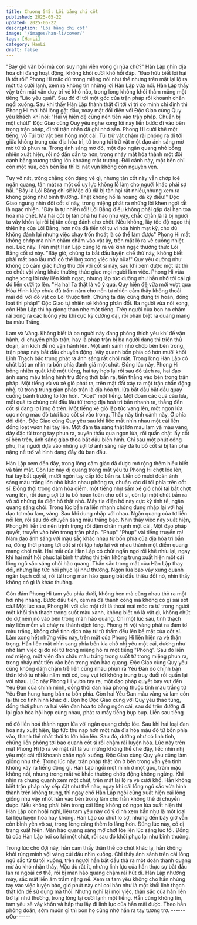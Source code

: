 ```yaml
---
title: Chương 545: Lôi bằng chi cốt
published: 2025-05-22
updated: 2025-05-22
description: 'Lôi bằng chi cốt'
image: '/images/han-li/cover/'
tags: [HanLi]
category: HanLi
draft: false
---
```


"Bây giờ vãn bối mà còn suy nghĩ viễn vông gì nữa chứ?" Hàn
Lập nhìn địa hỏa chi đang hoạt động, không khỏi cười khổ hồi
đáp.
"Đạo hữu biết lợi hại là tốt rồi" Phong Hi mặc dù trong miệng nói
như thế nhưng trên mặt lại lộ ra một tia cười lạnh, xem ra không
tin những lời Hàn Lập vừa nói.
Hàn Lập thấy vậy trên mặt vẫn duy trì vẻ khổ não, trong lòng
không khỏi thầm mắng một tiếng "Lão yêu quái".
Sau đó đi tới một góc của trận pháp rồi khoanh chân ngồi xuống.
Sau khi thấy Hàn Lập thành thật đi tới vị trí do mình chỉ định thì
Phong Hi mới hài lòng gật đầu, xoay mặt đối diện với Độc Giao
cùng Quy yêu khách khí nói:
"Hai vị hiền đệ cũng nên tiến vào trận pháp. Chuẩn bị một chút!"
Độc Giao cùng Quy yêu nghe xong lời này liền bước đi vào bên
trong trận pháp, đi tới trận nhãn đã ghi nhớ sẵn.
Phong Hi cười khẽ một tiếng, vỗ Túi trữ vật bên hông một cái.
Túi trữ vật chậm rãi phóng ra đi tới giữa không trung của địa hỏa
trì, từ trong túi trữ vật một đạo ánh sáng mờ mờ từ từ phun ra.
Trong ánh sáng mờ đó, một đạo ngân quang nhỏ bỗng nhiên xuất
hiện, rồi nó dần dần to hơn, trong nháy mắt hóa thành một đôi
cánh bằng xương trắng lớn khoảng một trượng.
Đôi cánh này, một bên chỉ còn một nửa, còn bên kia thì bị nát vụn
không còn nguyên vẹn.

Tuy vỡ nát, trông chẳng còn dáng vẻ gì, nhưng tàn cốt này vẫn
chớp loé ngân quang, tản mát ra một cổ uy lực khổng lồ làm cho
người khác phải sợ hãi.
"Đây là Lôi Bằng chi sí! Mặc dù đã bị tàn hại rất nhiều,nhưng xem
ra không giống như bình thường. Thật không hổ là hoang dã kỳ
điểu!" Độc Giao ngưng nhìn đôi cốt sí này, trong miệng phát ra
những lời khen ngợi rất là ngạc nhiên.
"Đây là tự nhiên rồi! Lôi Bằng điểu không phải gặp đại hạn tọa
hóa mà chết. Mà hài cốt bị tàn phá hư hao như vậy, chắc chắn là
là bị người ta vây khốn lại rồi bị tấn công đánh cho chết. Nếu
không, lấy tốc độ ngạo thị thiên hạ của Lôi Bằng, hơn nữa đã tiến
tới tu vi hóa hình mạt kỳ, cho dù không đánh lại nhưng việc chạy
trốn thoát là có thể làm được" Phong Hi mắt không chớp mà nhìn
chằm chằm vào vật ấy, trên mặt lộ ra vẻ cuồng nhiệt nói.
Lúc này. Trên mặt Hàn Lập cũng lộ ra vẻ kinh ngạc thưởng thức
Lôi Bằng cốt sí này.
"Bây giờ, chúng ta bắt đầu luyện chế thứ này, không biết phải mất
bao lâu mới có thể làm xong việc này nữa!" Quy yêu dường như
không có cảm giác hứng thú đối với cốt sí này, sau khi xem được
một lát thì có chút vội vàng khác thường thúc giục mọi người làm
việc.
Phong Hi vừa nghe xong lời này liền kinh ngạc, nhưng lập tức
dường như hắn nhớ tới cái gì đó liền cười to lên.
"Ha ha! Ta thật là vô ý quá. Quy hiền đệ vừa mới vượt qua Hóa
Hình kiếp chưa đủ trăm năm cho nên tự nhiên cảm thấy không
thoải mái đối với đồ vật có Lôi thuộc tính. Chúng ta đây cũng
đừng trì hoãn, đồng loạt thi pháp!"
Độc Giao tự nhiên sẽ không phản đối.
Ba người vừa nói xong, còn Hàn Lập thì hạ giọng than nhẹ một
tiếng. Trên người của bọn họ chậm rãi xông ra các luồng yêu khí
cực kỳ cường đại, rồi phân biệt ra quang mang ba màu Trắng,

Lam và Vàng.
Không biết là ba người này đang phóng thích yêu khí để vận
hành, di chuyển pháp trận, hay là pháp trận bị ba người đang thi
triển thủ đoạn, ám kích để nó vận hành lên.
Một ánh sánh nhỏ chớp bên bên trong, trận pháp này bắt đầu
chuyển động. Vây quanh bốn phía có hơn mười khối Linh Thạch
bậc trung phát ra ánh sáng rất chói mắt.
Trong lòng Hàn Lập có chút bất an nhìn ra bốn phía đánh giá một
chút.
Đúng lúc này, Phong Hi bỗng nhiên quát khẽ một tiếng, hai tay
hợp lại rồi sau đó tách ra, hai đạo ánh sáng màu trắng hình trụ
đồng thời bắn ra, tiến thẳng vào bên trong trận pháp.
Một tiếng vù vù xé gió phát ra, trên mặt đất xảy ra một trận chấn
động nhỏ, từ trong trung gian pháp trận là địa hỏa trì, lửa bắt đầu
bắt đầu quay cuồng bành trướng to lớn hơn.
"Xoẹt" một tiếng.
Một đoàn các quả cầu lửa, mỗi quả to chừng cái đầu lâu từ trong
địa hoả trì bắn nhanh ra, thẳng đến cốt sí đang lơ lửng ở trên.
Một tiếng xé gió lập tức vang lên, một ngọn lửa cực nóng màu đỏ
tươi bao cốt sí vào trong.
Thấy này tình cảnh này, Ở phía đối diện, Độc Giao cùng Quy yêu
sau khi liếc mắt nhìn nhau một cái liền đồng loạt vươn hai tay lên.
Một đám tia sáng thật lớn màu lam và màu vàng, dày đặc từ trong
tay phun ra, xuyên thấu qua ngọn lửa, rồi quấn chặt lấy cốt sí bên
trên, ánh sáng giao thoa bắt đầu biến hình.
Chỉ sau một phút công phu, hai người dựa vào những sợi tơ ánh
sáng này đã tu bổ cốt sí bị tàn phá nặng nề trở về hình dạng đầy
đủ ban đầu.

Hàn Lập xem đến đây, trong lòng cảm giác đã được mở rộng
thêm hiểu biết và tầm mắt.
Còn lúc này dị quang trong mắt yêu tu Phong Hi chợt lóe lên, hai
tay bắt quyết, mười ngón tay cấp tốc bắn ra.
Liền có mười đoàn ánh sáng màu trắng lớn nhỏ khác nhau phóng
ra, chuẩn xác đi tới phía trên cốt sí. Đồng thời trong đám hỏa
diễm, một tiếng như sấm xé gió chói tai bất chợt vang lên, rồi
dùng sợi tơ tu bổ hoàn toàn cho cốt sí, còn lại một chút bắn ra vô
số những tia điện hồ thật nhỏ.
Mấy tia điện hồ này cực kỳ tinh tế, ngân quang sáng chói. Trong
lúc bắn ra liền nhanh chóng dung nhập lại với hai đạo tơ màu
lam, vàng.
Sau khi dung nhập với nhau. Ngân quang của tơ liền nổi lên, rồi
sau đó chuyển sang màu trắng bạc.
Nhìn thấy việc này xuất hiện, Phong Hi liền trở nên trịnh trọng rồi
dậm chân mạnh một cái.
Một đạo pháp quyết, truyền vào bên trong trận pháp.
"Phụp" "Phụp" vài tiếng truyền ra!
Năm đạo ánh sáng với màu sắc khác nhau từ bốn phía của địa
hỏa trì bắn ra, đồng thời phóng tới cốt sí rồi tập hợp lại với nhau
thành một điểm quang mang chói mắt.
Hai mắt của Hàn Lập có chút ngẩn ngơ rồi khẽ nhíu lại, ngay khi
hai mắt hồi phục lại bình thường thì trên không trung xuất hiện
một cái lồng ngũ sắc sáng chói hào quang.
Thần sắc trong mắt của Hàn Lập thay đổi, nhưng lập tức hồi phục
lại như thường.
Ngọn lửa bao vây xung quanh ngân bạch cốt sí, rồi từ trong màn
hào quang bắt đầu thiêu đốt nó, nhìn thấy không có gì là khác
thường.

Còn đám Phong Hi tam yêu phía dưới, không hẹn mà cùng nhau
thở ra một hơi nhẹ nhàng.
Bước đầu tiên, xem ra đã thành công mà không có gì sai sót cả.!
Một lúc sau, Phong Hi với sắc mặt rất là thoải mái móc ra từ trong
người một khối tinh thạch trong suốt màu xanh, không biết nó là
vật gì, không chút do dự ném nó vào bên trong màn hào quang.
Chỉ một lúc sau, tinh thạch này liền mềm và chảy ra thành dịch
lỏng.
Phong Hi vội vàng phát ra đám tơ màu trắng, khống chế tinh dịch
này từ từ thấm đều lên bề mặt của cốt sí.
Làm xong hết những việc này, trên mặt của Phong Hi liền hiện ra
vẻ thận trọng.
Hắn liếc mắt nhìn sang phía bên kia chỗ nhị yêu một cái, dường
như nhờ làm việc gì đó rồi từ trong miệng hô ra một tiếng
"Phong".
Sau đó liền mở miệng, một viên đan châu màu trắng trong suốt từ
trong miệng phun ra, trong nháy mắt tiến vào bên trong màn hào
quang.
Độc Giao cùng Quy yêu cũng không dám chậm trễ liền cùng nhau
phun ra Yêu Đan do chính bản thân khổ tu nhiều năm mới có, bay
vụt tới không trung truy đuổi rồi quấn lại với nhau.
Lúc này Phong Hi vươn tay ra, một đạo pháp quyết bay vụt đến
Yêu Đan của chính mình, đồng thời đan hỏa phong thuộc tính
màu trắng từ Yêu Đan hung hung bắn ra bốn phía.
Còn hai Yêu Đan màu vàng và lam còn lại thì có tình hình khác đi.
Bọn họ Độc Giao cùng với Quy yêu thao túng, đồng thời phun ra
hai viên đan hỏa to bằng ngón cái, sau đó trên đường đi lại giao
hòa hội hợp cùng nhau, phát ra mấy tiếng bụp bụp. Liền sau tiếng

nổ đó liền hoá thành ngọn lửa với ngân quang chớp lòe.
Sau khi hai loại đan hỏa này xuất hiện, lập tức thu nạp hơn một
nửa địa hỏa màu đỏ từ bốn phía vào, thanh thế nhất thời to lớn
hẳn lên.
Sau đó, dường như có linh tính, chúng liền phóng tới bao quanh
cốt sí rồi chậm rãi luyện hóa.
Lúc này trên mặt Phong Hi lộ ra vẻ mặt rất là vui mừng không thể
che đậy, liếc nhìn nhị yêu một cái rồi khoanh chân ngồi xuống.
Độc Giao cùng Quy yêu cũng làm giống như thế.
Trong lúc này, trận pháp thật lớn ở bên trong vẫn yên tĩnh không
xảy ra tiếng động gì.
Hàn Lập ngồi một mình ở một góc, trầm mặc không nói, nhưng
trong mắt vẻ khác thường chớp động không ngừng.
Khi nhìn ra chung quanh xem một chút, trên mặt lại lộ ra vẻ cười
khổ.
Hắn không biết trận pháp này xếp đặt như thế nào, ngay khi cái
lồng ngũ sắc vừa hình thành trên không trung, thì ngay chổ Hàn
Lập ngồi cũng xuất hiện cái lồng giống như vậy nhốt hắn vào bên
trong làm cho hắn không thể di chuyển được.
Nếu không phải bên trong cái lồng không có ngọn lửa xuất hiện
thì Hàn Lập còn hoài nghi, liệu tam yêu này có ý định xem hắn
như là một loại tài liệu luyện hóa hay không.
Hàn Lập có chút lo sợ, nhưng đến bây giờ vẫn còn bình yên vô
sự, trong lòng càng thêm lo lắng hơn.
Đúng lúc này, có dị trạng xuất hiện. Màn hào quang sáng mờ chợt
lóe lên lúc sáng lúc tối.
Đồng tử của Hàn Lập hơi co lại một chút, rồi sau đó khôi phục lại
như bình thường.

Trong lúc chờ đợi này, hắn cảm thấy thân thể có chút khác lạ, hắn
không khỏi rùng mình vội vàng cúi đầu nhìn xuống.
Chỉ thấy ánh sánh trên cái lồng ngũ sắc từ từ tối xuống, trên
người hắn bắt đầu thả ra một đoàn thanh quang mờ ảo khó nhận
thấy. Mặc dù rất ít, nhưng linh lực của hắn thực sự bắt đầu lan ra
ngoài cơ thể, rồi bị màn hào quang chậm rãi hút đi.
Hàn Lập nhướng mày, sắc mặt liền âm trầm nặng nề.
Xem ra tam yêu không cho hắn nhúng tay vào việc luyện bảo, giờ
phút này chỉ coi hắn như là một khối linh thạch thật lớn để sử
dụng mà thôi.
Nhưng nghĩ lại mọi việc, thần sắc của hắn liền trở lại như thường,
trong lòng lại cười lạnh một tiếng.
Hắn cũng không tin, tam yêu sẽ vây khốn và hấp thụ lấy đi linh
lực của hắn mãi được.
Theo hắn phỏng đoán, sớm muộn gì thì bọn họ cũng nhờ hắn ra
tay tương trợ.
------oOo------
